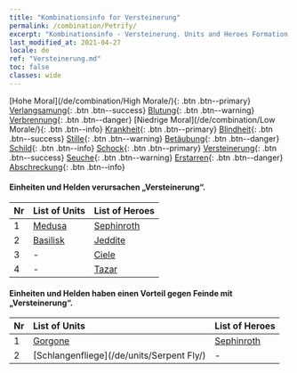 ```yaml
---
title: "Kombinationsinfo for Versteinerung"
permalink: /combination/Petrify/
excerpt: "Kombinationsinfo - Versteinerung. Units and Heroes Formation."
last_modified_at: 2021-04-27
locale: de
ref: "Versteinerung.md"
toc: false
classes: wide
---
```


  [Hohe Moral](/de/combination/High Morale/){: .btn .btn--primary} [Verlangsamung](/de/combination/Slow/){: .btn .btn--success} [Blutung](/de/combination/Bleeding/){: .btn .btn--warning} [Verbrennung](/de/combination/Burning/){: .btn .btn--danger} [Niedrige Moral](/de/combination/Low Morale/){: .btn .btn--info} [Krankheit](/de/combination/Disease/){: .btn .btn--primary} [Blindheit](/de/combination/Blind/){: .btn .btn--success} [Stille](/de/combination/Silence/){: .btn .btn--warning} [Betäubung](/de/combination/Stun/){: .btn .btn--danger} [Schild](/de/combination/Shield/){: .btn .btn--info} [Schock](/de/combination/Static/){: .btn .btn--primary} [Versteinerung](/de/combination/Petrify/){: .btn .btn--success} [Seuche](/de/combination/Plague/){: .btn .btn--warning} [Erstarren](/de/combination/Freeze/){: .btn .btn--danger} [Abschreckung](/de/combination/Deterrence/){: .btn .btn--info} 


#### Einheiten und Helden verursachen „Versteinerung“.

  | Nr |  List of Units  | List of Heroes | 
  |:---|:----------------|:---------------| 
  | 1 | [Medusa](/de/units/Medusa/) | [Sephinroth](/de/heroes/Sephinroth/) |
  | 2 | [Basilisk](/de/units/Basilisk/) | [Jeddite](/de/heroes/Jeddite/) |
  | 3 | - | [Ciele](/de/heroes/Ciele/) |
  | 4 | - | [Tazar](/de/heroes/Tazar/) |


#### Einheiten und Helden haben einen Vorteil gegen Feinde mit „Versteinerung“.

  | Nr |  List of Units  | List of Heroes | 
  |:---|:----------------|:---------------| 
  | 1 | [Gorgone](/de/units/Gorgon/) | [Sephinroth](/de/heroes/Sephinroth/) |
  | 2 | [Schlangenfliege](/de/units/Serpent Fly/) | - |
